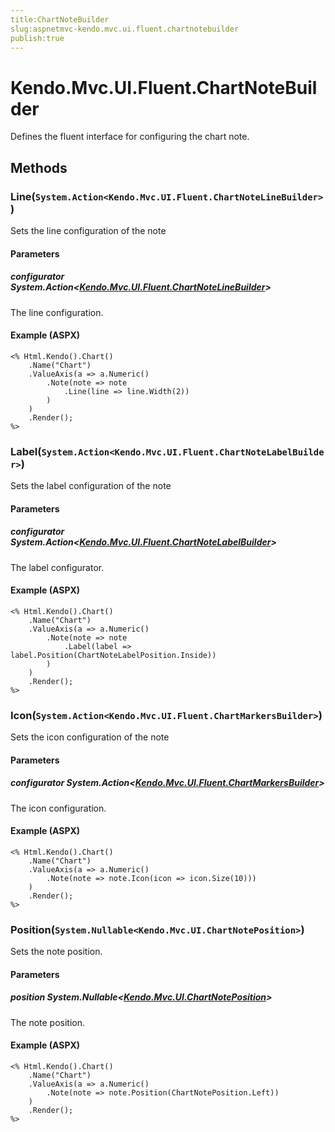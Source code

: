 ```yaml
---
title:ChartNoteBuilder
slug:aspnetmvc-kendo.mvc.ui.fluent.chartnotebuilder
publish:true
---
```


# Kendo.Mvc.UI.Fluent.ChartNoteBuilder
Defines the fluent interface for configuring the chart note.



## Methods

### Line(`System.Action<Kendo.Mvc.UI.Fluent.ChartNoteLineBuilder>`)
Sets the line configuration of the note


#### Parameters

##### configurator System.Action<[Kendo.Mvc.UI.Fluent.ChartNoteLineBuilder](/api/wrappers/aspnet-mvc/Kendo.Mvc.UI.Fluent/ChartNoteLineBuilder)>
The line configuration.




#### Example (ASPX)
    <% Html.Kendo().Chart()
        .Name("Chart")
        .ValueAxis(a => a.Numeric()
            .Note(note => note
                .Line(line => line.Width(2))
            )
        )
        .Render();
    %>


### Label(`System.Action<Kendo.Mvc.UI.Fluent.ChartNoteLabelBuilder>`)
Sets the label configuration of the note


#### Parameters

##### configurator System.Action<[Kendo.Mvc.UI.Fluent.ChartNoteLabelBuilder](/api/wrappers/aspnet-mvc/Kendo.Mvc.UI.Fluent/ChartNoteLabelBuilder)>
The label configurator.




#### Example (ASPX)
    <% Html.Kendo().Chart()
        .Name("Chart")
        .ValueAxis(a => a.Numeric()
            .Note(note => note
                .Label(label => label.Position(ChartNoteLabelPosition.Inside))
            )
        )
        .Render();
    %>


### Icon(`System.Action<Kendo.Mvc.UI.Fluent.ChartMarkersBuilder>`)
Sets the icon configuration of the note


#### Parameters

##### configurator System.Action<[Kendo.Mvc.UI.Fluent.ChartMarkersBuilder](/api/wrappers/aspnet-mvc/Kendo.Mvc.UI.Fluent/ChartMarkersBuilder)>
The icon configuration.




#### Example (ASPX)
    <% Html.Kendo().Chart()
        .Name("Chart")
        .ValueAxis(a => a.Numeric()
            .Note(note => note.Icon(icon => icon.Size(10)))
        )
        .Render();
    %>


### Position(`System.Nullable<Kendo.Mvc.UI.ChartNotePosition>`)
Sets the note position.


#### Parameters

##### position System.Nullable<[Kendo.Mvc.UI.ChartNotePosition](/api/wrappers/aspnet-mvc/Kendo.Mvc.UI/ChartNotePosition)>
The note position.




#### Example (ASPX)
    <% Html.Kendo().Chart()
        .Name("Chart")
        .ValueAxis(a => a.Numeric()
            .Note(note => note.Position(ChartNotePosition.Left))
        )
        .Render();
    %>



 
